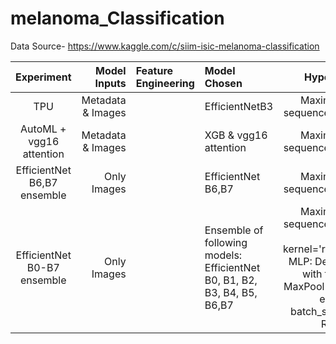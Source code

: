 # melanoma_Classification
Data Source- https://www.kaggle.com/c/siim-isic-melanoma-classification


| Experiment | Model Inputs | Feature Engineering |Model Chosen | Hyperparameters |Leaderboard Score |
| :---:         |       ---: | :---       | :---         |     :---:      |          ---: |
| TPU   |  Metadata & Images | |EfficientNetB3 | Maximum character sequence considered=128|  0.8353  |
| AutoML + vgg16 attention   | Metadata & Images | | XGB & vgg16 attention| Maximum character sequence considered=128|  0.8353  |
| EfficientNet B6,B7 ensemble     |  Only Images |  | EfficientNet B6,B7 | Maximum character sequence considered=160 |  0.8404 |
| EfficientNet B0-B7 ensemble   | Only Images| | Ensemble of following models:  EfficientNet B0, B1, B2, B3, B4, B5, B6,B7| Maximum character sequence considered=512 SVM: kernel='rbf',gamma='auto', MLP: Dense and Sigmoid with two Conv1D & MaxPool layers, Number of epochs = 5, batch_size=16,Learning Rate=2e-6 | 0.8312 |
